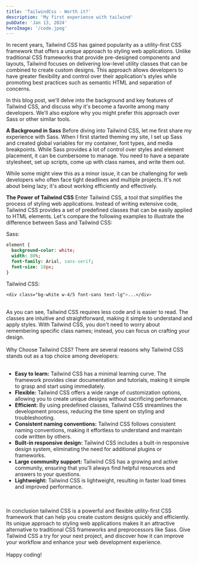 ```yaml
---
title: 'TailwindCss - Worth it?'
description: 'My first experience with tailwind'
pubDate: 'Jan 13, 2024'
heroImage: '/code.jpeg'
---
```


In recent years, Tailwind CSS has gained popularity as a utility-first CSS framework that offers a unique approach to styling web applications. Unlike traditional CSS frameworks that provide pre-designed components and layouts, Tailwind focuses on delivering low-level utility classes that can be combined to create custom designs. This approach allows developers to have greater flexibility and control over their application's styles while promoting best practices such as semantic HTML and separation of concerns.

In this blog post, we'll delve into the background and key features of Tailwind CSS, and discuss why it's become a favorite among many developers. We'll also explore why you might prefer this approach over Sass or other similar tools.

**A Background in Sass**
Before diving into Tailwind CSS, let me first share my experience with Sass. When I first started theming my site, I set up Sass and created global variables for my container, font types, and media breakpoints. While Sass provides a lot of control over styles and element placement, it can be cumbersome to manage. You need to have a separate stylesheet, set up scripts, come up with class names, and write them out.

While some might view this as a minor issue, it can be challenging for web developers who often face tight deadlines and multiple projects. It's not about being lazy; it's about working efficiently and effectively.

**The Power of Tailwind CSS**
Enter Tailwind CSS, a tool that simplifies the process of styling web applications. Instead of writing extensive code, Tailwind CSS provides a set of predefined classes that can be easily applied to HTML elements. Let's compare the following examples to illustrate the difference between Sass and Tailwind CSS:

Sass:
``` sass
element {
  background-color: white;
  width: 80%;
  font-family: Arial, sans-serif;
  font-size: 18px;
}
```

Tailwind CSS:
``` sass
<div class="bg-white w-4/5 font-sans text-lg">...</div>
```
<br>
As you can see, Tailwind CSS requires less code and is easier to read. The classes are intuitive and straightforward, making it simple to understand and apply styles. With Tailwind CSS, you don't need to worry about remembering specific class names; instead, you can focus on crafting your design.
<br>
<br>
Why Choose Tailwind CSS?
There are several reasons why Tailwind CSS stands out as a top choice among developers:
<br>
<br>

- **Easy to learn:** Tailwind CSS has a minimal learning curve. The framework provides clear documentation and tutorials, making it simple to grasp and start using immediately.
- **Flexible:** Tailwind CSS offers a wide range of customization options, allowing you to create unique designs without sacrificing performance.
- **Efficient:** By using predefined classes, Tailwind CSS streamlines the development process, reducing the time spent on styling and troubleshooting.
- **Consistent naming conventions:** Tailwind CSS follows consistent naming conventions, making it effortless to understand and maintain code written by others.
- **Built-in responsive design:** Tailwind CSS includes a built-in responsive design system, eliminating the need for additional plugins or frameworks.
- **Large community support:** Tailwind CSS has a growing and active community, ensuring that you'll always find helpful resources and answers to your questions.
- **Lightweight:** Tailwind CSS is lightweight, resulting in faster load times and improved performance.
<br>
<br>
In conclusion tailwind CSS is a powerful and flexible utility-first CSS framework that can help you create custom designs quickly and efficiently. Its unique approach to styling web applications makes it an attractive alternative to traditional CSS frameworks and preprocessors like Sass. Give Tailwind CSS a try for your next project, and discover how it can improve your workflow and enhance your web development experience.
<br>
<br>
Happy coding!